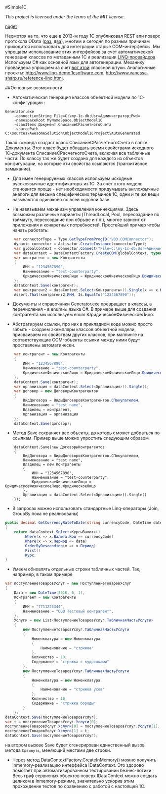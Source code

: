 #Simple1C

*This project is licensed under the terms of the MIT license.*

[nuget](https://www.nuget.org/packages/Simple1C)

Несмотря на то, что еще в 2013-м году 1С опубликовал REST апи
поверх протокола OData ([раз](https://wonderland.v8.1c.ru/blog/avtomaticheskiy-rest-interfeys-prikladnykh-resheniy),
[два](https://wonderland.v8.1c.ru/blog/rasshirenie-podderzhki-protokola-odata)),
многим и сегодня по разным причинам приходится использовать для интеграции
старые COM-интерфейсы. Мы упрощаем использование этих интерфейсов
за счет автоматической генерации классов по метаданным 1С
и реализации [LINQ-провайдера](https://msdn.microsoft.com/en-us/library/bb308959.aspx).
Используем C# как основной язык для автогенерации.
Механику провайдера упрощаем за счет [вот этой](https://relinq.codeplex.com) классной штуки.
Аналогичные проекты: http://www.linq-demo.1csoftware.com, http://www.vanessa-sharp.ru/reference-linq.html.

##Основные возможности
* Автоматическая генерация классов объектной модели по 1С-конфигурации :
```
Generator.exe
	-connectionString File=C:\my-1c-db;Usr=Администратор;Pwd=
	-namespaceRoot MyNameSpace.ObjectModel1C
	-scanItems Документ.СписаниеСРасчетногоСчета
	-sourcePath C:\sources\AwesomeSolution\ObjectModel1CProject\AutoGenerated
```
Такая команда создаст класс СписаниеСРасчетногоСчета в папке Документы.
Этот класс будет обладать всеми свойствами исходного 1С-документа
СписаниеСРасчетногоСчета, включая все табличные части. По классу так же будет создано
для каждого из объектов конфигурации, на которые эти свойства
ссылаются (транзитивное замыкание).

* Для имен генерируемых классов используем исходные русскоязычные идентификаторы из 1С.
За счет этого модель становится проще - нет необходимости придумывать англоязычные
аналоги для весьма специфических терминов 1С, одни и те же вещи называются одинаково
по всей кодовой базе.

* Не навязываем механизм управления коннекциями. Здесь возможны различные варианты
(ThreadLocal, Pool, пересоздание по таймауту, пересоздание при обрыве и т.п.),
многое зависит от приложения и конкретных потребностей. Простейший пример чтобы начать работать:

```csharp
	var connectorType = Type.GetTypeFromProgID("V83.COMConnector");
	dynamic connector = Activator.CreateInstance(connectorType);
	var globalContext = connector.Connect("File=C:\my-1c-db;Usr=Администратор;Pwd=");
	var dataContext = DataContextFactory.CreateCOM(globalContext, typeof(Контрагенты).Assembly);
	var контрагент = new Контрагенты
	{
		ИНН = "1234567890",
		Наименование = "test-counterparty",
		ЮридическоеФизическоеЛицо = ЮридическоеФизическоеЛицо.ЮридическоеЛицо
	};
	dataContext.Save(контрагент);
	var контрагент2 = dataContext.Select<Контрагенты>().Single(x => x.Код == counterparty.Код);
	Assert.That(контрагент2.ИНН, Is.EqualTo("1234567890"));
```

* Документы и справочники Generator.exe превращает в классы, а перечисления - в enum-ы языка C#.
В примере выше для создания контрагента мы используем enum ЮридическоеФизическоеЛицо.

* Абстрагируем ссылки, про них в прикладном коде можно просто
забыть - создаем экемпляры классов объектной модели, присваиваем их свойствам других классов,
при маппинге на соответствующие COM-объекты ссылки между ними будут проставлены автоматически.

```csharp
	var контрагент = new Контрагенты
	{
		ИНН = "1234567890",
		Наименование = "test-counterparty",
		ЮридическоеФизическоеЛицо = ЮридическоеФизическоеЛицо.ЮридическоеЛицо
	};
	dataContext.Save(контрагент);
	var организация = dataContext.Select<Организация>().Single();
	var договор = new ДоговорыКонтрагентов
	{
		ВидДоговора = ВидыДоговоровКонтрагентов.СПокупателем,
		Наименование = "test name",
		Владелец = контрагент,
		Организация = организация
	};
	dataContext.Save(договор);
```

* Метод Save сохраняет все объекты, до которых может добраться по ссылкам. Пример выше можно
упростить следующим образом

```
	dataContext.Save(new ДоговорыКонтрагентов
	{
		ВидДоговора = ВидыДоговоровКонтрагентов.СПокупателем,
		Наименование = "test name",
		Владелец = new Контрагенты
		{
			ИНН = "1234567890",
			Наименование = "test-counterparty",
			ЮридическоеФизическоеЛицо = ЮридическоеФизическоеЛицо.ЮридическоеЛицо
		},
		Организация = dataContext.Select<Организация>().Single()
	});
```

* В запросах можно использовать стандартные Linq-операторы (Join, GroupBy пока не реализованы)

```csharp
public decimal GetCurrencyRateToDate(string currencyCode, DateTime date)
{
	return dataContext.Select<КурсыВалют>()
		.Where(x => x.Валюта.Код == currencyCode)
		.Where(x => x.Период <= date)
		.OrderByDescending(x => x.Период)
		.First()
		.Курс;
}
```

* Умеем обновлять отдельные строки табличных частей. Так, например, в таком примере

```csharp
var поступлениеТоваровУслуг = new ПоступлениеТоваровУслуг
{
	Дата = new DateTime(2016, 6, 1),
	Контрагент = new Контрагенты
	{
		ИНН = "7711223344",
		Наименование = "ООО Тестовый контрагент",
	},
	Услуги = new List<ПоступлениеТоваровУслуг.ТабличнаяЧастьУслуги>
	{
		new ПоступлениеТоваровУслуг.ТабличнаяЧастьУслуги
		{
			Номенклатура = new Номенклатура
			{
				Наименование = "стрижка"
			},
			Количество = 10,
			Содержание = "стрижка с кудряшками"
		},
		new ПоступлениеТоваровУслуг.ТабличнаяЧастьУслуги
		{
			Номенклатура = new Номенклатура
			{
				Наименование = "стрижка усов"
			},
			Количество = 10,
			Содержание = "стрижка бороды"
		}                
	};
dataContext.Save(поступлениеТоваровУслуг);
var t = поступлениеТоваровУслуг.Услуги[0];
поступлениеТоваровУслуг.Услуги[0] = поступлениеТоваровУслуг.Услуги[1];
поступлениеТоваровУслуг.Услуги[1] = t;
dataContext.Save(поступлениеТоваровУслуг);
```

на втором вызове Save будет сгенерирован единственный вызов метода `Сдвинуть`, меняющий
местами две строки.

* Через метод DataContextFactory.CreateInMemory() можно получить inmemory-реализацию
интерфейса IDataContext. Это здорово помогает при автоматизированном тестировании
безнес-логики. Весь граф сервисных объектов поверх IDataContext можно создать
целиком в inmemory-режиме, значительно ускорив этим прохождение тестов по сравнению
с работой с настоящей 1С.